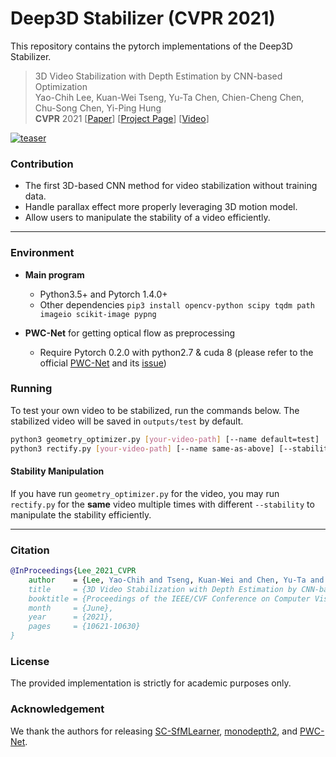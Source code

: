 # Deep3D Stabilizer (CVPR 2021)
This repository contains the pytorch implementations of the Deep3D Stabilizer. 
> 3D Video Stabilization with Depth Estimation by CNN-based Optimization \
> Yao-Chih Lee, Kuan-Wei Tseng, Yu-Ta Chen, Chien-Cheng Chen, Chu-Song Chen, Yi-Ping Hung \
> **CVPR** 2021 [[Paper](https://openaccess.thecvf.com/content/CVPR2021/html/Lee_3D_Video_Stabilization_With_Depth_Estimation_by_CNN-Based_Optimization_CVPR_2021_paper.html "Paper")] [[Project Page](https://yaochih.github.io/deep3d-stabilizer.io/ "Project Page")] [[Video](https://www.youtube.com/watch?v=pMluFVA7NDQ)]

[![teaser](https://yaochih.github.io/deep3d-stabilizer.io/img/pipeline.png)](https://www.youtube.com/watch?v=pMluFVA7NDQ)

### Contribution
- The first 3D-based CNN method for video stabilization without training data.
- Handle parallax effect more properly leveraging 3D motion model.
- Allow users to manipulate the stability of a video efficiently.

---
### Environment
- **Main program**
	- Python3.5+ and Pytorch 1.4.0+
	- Other dependencies
 `pip3 install opencv-python scipy tqdm path imageio scikit-image pypng`

- **PWC-Net** for getting optical flow as preprocessing
	- Require Pytorch 0.2.0 with python2.7 & cuda 8 
(please refer to the official [PWC-Net](https://github.com/NVlabs/PWC-Net/tree/master/PyTorch) and its [issue](https://github.com/NVlabs/PWC-Net/issues/76#issuecomment-513803385))

### Running
To test your own video to be stabilized, run the commands below. The stabilized video will be saved in ```outputs/test``` by default.
```bash
python3 geometry_optimizer.py [your-video-path] [--name default=test]
python3 rectify.py [your-video-path] [--name same-as-above] [--stability default=12]
```

#### Stability Manipulation
If you have run ```geometry_optimizer.py``` for the video, you may run ```rectify.py``` for the **same** video multiple times with different ```--stability``` to manipulate the stability efficiently.

---
### Citation
```Bibtex
@InProceedings{Lee_2021_CVPR
    author    = {Lee, Yao-Chih and Tseng, Kuan-Wei and Chen, Yu-Ta and Chen, Chien-Cheng and Chen, Chu-Song and Hung, Yi-Ping},
    title     = {3D Video Stabilization with Depth Estimation by CNN-based Optimization},
    booktitle = {Proceedings of the IEEE/CVF Conference on Computer Vision and Pattern Recognition (CVPR)},
    month     = {June},
    year      = {2021},
    pages     = {10621-10630}
}
```
### License
The provided implementation is strictly for academic purposes only.

### Acknowledgement
We thank the authors for releasing [SC-SfMLearner](https://github.com/JiawangBian/SC-SfMLearner-Release), [monodepth2](https://github.com/nianticlabs/monodepth2), and [PWC-Net](https://github.com/NVlabs/PWC-Net/tree/master/PyTorch).
